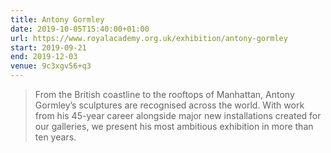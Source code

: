```yaml
---
title: Antony Gormley
date: 2019-10-05T15:40:00+01:00
url: https://www.royalacademy.org.uk/exhibition/antony-gormley
start: 2019-09-21
end: 2019-12-03
venue: 9c3xgv56+q3
---
```

> From the British coastline to the rooftops of Manhattan, Antony Gormley’s sculptures are recognised across the world. With work from his 45-year career alongside major new installations created for our galleries, we present his most ambitious exhibition in more than ten years.
